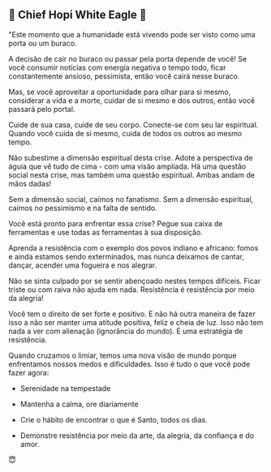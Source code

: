 ## 📍 Chief Hopi White Eagle 📍

"Este momento que a humanidade está vivendo pode ser visto como uma porta ou um buraco. 

A decisão de cair no buraco ou passar pela porta depende de você! Se você consumir notícias com energia negativa o tempo todo, ficar  constantemente ansioso,  pessimista, então você cairá nesse buraco. 

Mas, se você aproveitar a oportunidade para olhar para si mesmo, considerar a vida e a morte, cuidar de si mesmo e dos outros, então você passará pelo portal.

Cuide de sua casa, cuide de seu corpo. 
Conecte-se com seu lar espiritual. 
Quando você cuida de si mesmo, cuida de todos os outros ao mesmo tempo.

Não subestime a dimensão espiritual desta crise. 
Adote a perspectiva de águia que vê tudo de cima - com uma visão ampliada. 
Há uma questão social nesta crise, mas também uma questão espiritual. 
Ambas andam de mãos dadas!

Sem a dimensão social, caímos no fanatismo. 
Sem a dimensão espiritual, caímos no pessimismo e na falta de sentido.

Você está pronto para enfrentar essa crise? 
Pegue sua caixa de ferramentas e use todas as ferramentas à sua disposição.

Aprenda a resistência com o exemplo dos povos indiano e africano: fomos e ainda estamos sendo exterminados, mas nunca deixamos de cantar, dançar, acender uma fogueira e nos alegrar.

Não se sinta culpado por se sentir abençoado nestes tempos difíceis. 
Ficar triste ou com raiva não ajuda em nada. 
Resistência é resistência por meio da alegria!

Você tem o direito de ser forte e positivo. 
E não há outra maneira de fazer isso a não ser manter uma atitude positiva, feliz e cheia de luz. Isso não tem nada a ver com alienação (ignorância do mundo). 
É uma estratégia de resistência.

Quando cruzamos o limiar, temos uma nova visão de mundo porque enfrentamos nossos medos e dificuldades. 
Isso é tudo o que você pode fazer agora:

- Serenidade na tempestade

- Mantenha a calma, ore diariamente

- Crie o hábito de encontrar o que é Santo, todos os dias.

- Demonstre resistência por meio da arte, da alegria, da confiança e do amor.

😇
